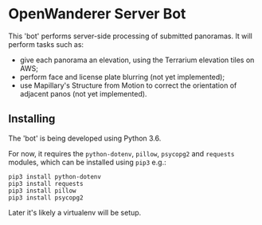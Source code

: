 # OpenWanderer Server Bot

This 'bot' performs server-side processing of submitted panoramas. It will perform tasks such as:

- give each panorama an elevation, using the Terrarium elevation tiles on AWS;
- perform face and license plate blurring (not yet implemented);
- use Mapillary's Structure from Motion to correct the orientation of adjacent panos (not yet implemented).


## Installing

The 'bot' is being developed using Python 3.6. 

For now, it requires the `python-dotenv`, `pillow`, `psycopg2` and `requests` modules, which can be installed using `pip3` e.g.:

```
pip3 install python-dotenv
pip3 install requests
pip3 install pillow
pip3 install psycopg2
```

Later it's likely a virtualenv will be setup.
